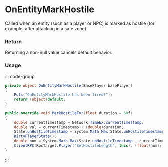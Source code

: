 # OnEntityMarkHostile
<Badge type="info" text="Entity"/>[<Badge type="danger" text="Carbon Compatible"/>](https://github.com/CarbonCommunity/Carbon)[<Badge type="warning" text="Oxide Compatible"/>](https://github.com/OxideMod/Oxide.Rust)
Called when an entity (such as a player or NPC) is marked as hostile (for example, after attacking in a safe zone).

### Return
Returning a non-null value cancels default behavior.

### Usage
::: code-group
```csharp [Example]
private object OnEntityMarkHostile(BasePlayer basePlayer)
{
	Puts("OnEntityMarkHostile has been fired!");
	return (object)default;
}
```
```csharp [Source — Assembly-CSharp @ BasePlayer]
public override void MarkHostileFor(float duration = 60f)
{
	double currentTimestamp = Network.TimeEx.currentTimestamp;
	double val = currentTimestamp + (double)duration;
	State.unHostileTimestamp = System.Math.Max(State.unHostileTimestamp, val);
	DirtyPlayerState();
	double num = System.Math.Max(State.unHostileTimestamp - currentTimestamp, 0.0);
	ClientRPC(RpcTarget.Player("SetHostileLength", this), (float)num);
}

```
:::
